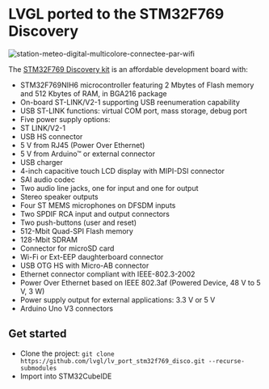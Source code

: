 # LVGL ported to the STM32F769 Discovery
![station-meteo-digital-multicolore-connectee-par-wifi](https://github.com/momenacer/MENACER_Mohamed/assets/127967325/9099632c-9a7c-4cc5-807f-f9c86994c8de)


The [STM32F769 Discovery kit](https://www.st.com/en/evaluation-tools/32f769idiscovery.html) is an affordable development board with:
* STM32F769NIH6 microcontroller featuring 2 Mbytes of Flash memory and 512 Kbytes of RAM, in BGA216 package
* On-board ST-LINK/V2-1 supporting USB reenumeration capability
* USB ST-LINK functions: virtual COM port, mass storage, debug port
* Five power supply options:
* ST LINK/V2-1
* USB HS connector
* 5 V from RJ45 (Power Over Ethernet)
* 5 V from Arduino™ or external connector
* USB charger
* 4-inch capacitive touch LCD display with MIPI-DSI connector
* SAI audio codec
* Two audio line jacks, one for input and one for output
* Stereo speaker outputs
* Four ST MEMS microphones on DFSDM inputs
* Two SPDIF RCA input and output connectors
* Two push-buttons (user and reset)
* 512-Mbit Quad-SPI Flash memory
* 128-Mbit SDRAM
* Connector for microSD card
* Wi-Fi or Ext-EEP daughterboard connector
* USB OTG HS with Micro-AB connector
* Ethernet connector compliant with IEEE-802.3-2002
* Power Over Ethernet based on IEEE 802.3af (Powered Device, 48 V to 5 V, 3 W)
* Power supply output for external applications: 3.3 V or 5 V
* Arduino Uno V3 connectors


## Get started
- Clone the project: `git clone https://github.com/lvgl/lv_port_stm32f769_disco.git --recurse-submodules`
- Import into STM32CubeIDE
